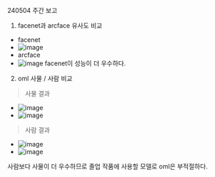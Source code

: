 240504 주간 보고

1. facenet과 arcface 유사도 비교
 - facenet
 - ![image](https://github.com/Suyeon-j/study_oml/assets/66247203/77c42f13-225e-43b5-b2b6-cc452964c00d)
 - arcface
 - ![image](https://github.com/Suyeon-j/study_oml/assets/66247203/2f07208b-551b-47d8-9e38-f4c8fdea787c)
   facenet이 성능이 더 우수하다.

2. oml 사물 / 사람 비교
 > 사물 결과
 - ![image](https://github.com/Suyeon-j/study_oml/assets/66247203/b5fedebd-6096-4008-af97-581800f21ca2)
 - ![image](https://github.com/Suyeon-j/study_oml/assets/66247203/2b8a9394-6f9a-402e-b81b-c90de9c7a1b4)


 > 사람 결과
 - ![image](https://github.com/Suyeon-j/study_oml/assets/66247203/0674c662-b3c4-471c-ac4e-74882314c2e3)
 - ![image](https://github.com/Suyeon-j/study_oml/assets/66247203/7fd38ce4-a154-4a6d-89ec-3d1b19eb8e41)
   
 사람보다 사물이 더 우수하므로 졸업 작품에 사용할 모델로 oml은 부적절하다.
